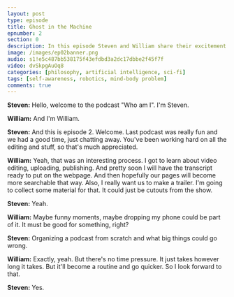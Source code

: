 ```yaml
---
layout: post
type: episode
title: Ghost in the Machine
epnumber: 2
section: 0
description: In this episode Steven and William share their excitement for science-fiction as it pertains to self-awareness, free will and the difference between man and machine, if there is any. Will there ever be conscious robots, indistinguishable from humans?
image: /images/ep02banner.png
audio: s1!e5c487bb538175f43efdbd3a2dc17dbbe2f45f7f
video: dvSkpgAuOq8
categories: [philosophy, artificial intelligence, sci-fi]
tags: [self-awareness, robotics, mind-body problem]
comments: true
---
```


<p><b>Steven:</b> Hello, welcome to the podcast "Who am I".
I'm Steven.
</p>

<p><b>William:</b> And I'm William.
</p>

<p><b>Steven:</b> And this is episode 2. Welcome.
Last podcast was
really fun and we had a good time,
just chatting away. You've been working hard
on all the editing and stuff, so that's
much appreciated.
</p>

<p><b>William:</b> Yeah, that was an interesting process. I
got to learn about video editing,
uploading, publishing. And pretty soon I
will have the transcript ready to put on
the webpage. And then hopefully our pages
will become more searchable that way.
Also, I really want us to make a trailer.
I'm going to collect some material for
that. It could just be cutouts from the
show.
</p>

<p><b>Steven:</b> Yeah.
</p>

<p><b>William:</b> Maybe funny moments, maybe
dropping my phone could be part of it.
It must be good for something, right?
</p>

<p><b>Steven:</b> Organizing a podcast from
scratch and what big things could go
wrong.
</p>

<p><b>William:</b> Exactly, yeah. But there's no time
pressure. It just takes however long it
takes. But it'll become a
routine and go quicker. So I look forward
to that.
</p>

<p><b>Steven:</b> Yes.
</p>